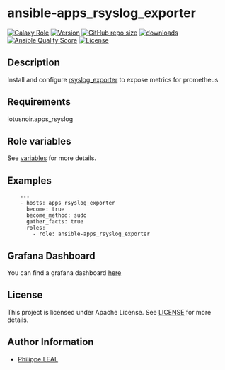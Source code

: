 # ansible-apps_rsyslog_exporter

[![Galaxy Role](https://img.shields.io/badge/galaxy-apps_rsyslog_exporter-purple?style=flat)](https://galaxy.ansible.com/lotusnoir/apps_rsyslog_exporter)
[![Version](https://img.shields.io/github/release/lotusnoir/ansible-apps_rsyslog_exporter.svg)](https://github.com/lotusnoir/ansible-apps_rsyslog_exporter/releases/latest)
[![GitHub repo size](https://img.shields.io/github/repo-size/lotusnoir/ansible-apps_rsyslog_exporter?color=orange&style=flat)](https://galaxy.ansible.com/lotusnoir/apps_rsyslog_exporter)
[![downloads](https://img.shields.io/ansible/role/d/56845)](https://galaxy.ansible.com/lotusnoir/apps_rsyslog_exporter)
[![Ansible Quality Score](https://img.shields.io/ansible/quality/56845)](https://galaxy.ansible.com/lotusnoir/apps_rsyslog_exporter)
[![License](https://img.shields.io/badge/license-Apache--2.0-brightgreen?style=flat)](https://opensource.org/licenses/Apache-2.0)

## Description

Install and configure [rsyslog_exporter](https://github.com/momorientes/rsyslog_exporter) to expose metrics for prometheus
## Requirements

lotusnoir.apps_rsyslog

## Role variables

See [variables](/defaults/main.yml) for more details.

## Examples

        ---
        - hosts: apps_rsyslog_exporter
          become: true
          become_method: sudo
          gather_facts: true
          roles:
            - role: ansible-apps_rsyslog_exporter

## Grafana Dashboard

You can find a grafana dashboard [here](https://grafana.com/grafana/dashboards/13556)

## License

This project is licensed under Apache License. See [LICENSE](/LICENSE) for more details.

## Author Information

- [Philippe LEAL](https://github.com/lotusnoir)
